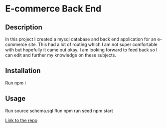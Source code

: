 # E-commerce Back End

## Description

In this project I created a mysql database and back end application for an e-commerce site. This had a lot of routing which I am not super comfortable with but hopefully it came out okay. I am looking forward to feed back so I can edit and further my knowledge on these subjects.

## Installation

Run npm i

## Usage

Run source schema.sql
Run npm run seed
npm start

[Link to the repo](https://github.com/Sofuto22/E-commerce-Back-End)
